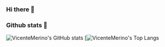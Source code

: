 ### Hi there 👋

### Github stats 🚀

![VicenteMerino's GitHub stats](https://github-readme-stats.vercel.app/api?username=VicenteMerino&theme=gotham&show_icons=true&include_all_commits=true)
[![VicenteMerino's Top Langs](https://github-readme-stats.vercel.app/api/top-langs/?username=VicenteMerino)
<!--
**VicenteMerino/VicenteMerino** is a ✨ _special_ ✨ repository because its `README.md` (this file) appears on your GitHub profile.

Here are some ideas to get you started:

- 🔭 I’m currently working on ...
- 🌱 I’m currently learning ...
- 👯 I’m looking to collaborate on ...
- 🤔 I’m looking for help with ...
- 💬 Ask me about ...
- 📫 How to reach me: ...
- 😄 Pronouns: ...
- ⚡ Fun fact: ...
-->
